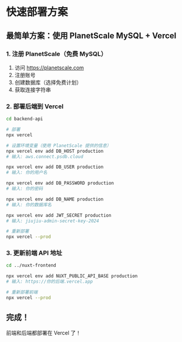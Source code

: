 # 快速部署方案

## 最简单方案：使用 PlanetScale MySQL + Vercel

### 1. 注册 PlanetScale（免费 MySQL）
1. 访问 https://planetscale.com
2. 注册账号
3. 创建数据库（选择免费计划）
4. 获取连接字符串

### 2. 部署后端到 Vercel
```bash
cd backend-api

# 部署
npx vercel

# 设置环境变量（使用 PlanetScale 提供的信息）
npx vercel env add DB_HOST production
# 输入: aws.connect.psdb.cloud

npx vercel env add DB_USER production  
# 输入: 你的用户名

npx vercel env add DB_PASSWORD production
# 输入: 你的密码

npx vercel env add DB_NAME production
# 输入: 你的数据库名

npx vercel env add JWT_SECRET production
# 输入: jiujiu-admin-secret-key-2024

# 重新部署
npx vercel --prod
```

### 3. 更新前端 API 地址
```bash
cd ../nuxt-frontend

npx vercel env add NUXT_PUBLIC_API_BASE production
# 输入: https://你的后端.vercel.app

# 重新部署前端
npx vercel --prod
```

## 完成！

前端和后端都部署在 Vercel 了！